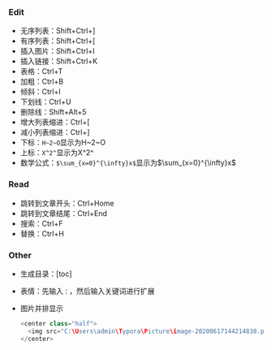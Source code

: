 ### Edit

* 无序列表：Shift+Ctrl+]
* 有序列表：Shift+Ctrl+[
* 插入图片：Shift+Ctrl+I
* 插入链接：Shift+Ctrl+K
* 表格：Ctrl+T
* 加粗：Ctrl+B
* 倾斜：Ctrl+I
* 下划线：Ctrl+U
* 删除线：Shift+Alt+5
* 增大列表缩进：Ctrl+[
* 减小列表缩进：Ctrl+]
* 下标：`H~2~O`显示为H~2~O
* 上标：`X^2^`显示为X^2^
* 数学公式：`$\sum_{x=0}^{\infty}x$`显示为$\sum_{x=0}^{\infty}x$

### Read

* 跳转到文章开头：Ctrl+Home
* 跳转到文章结尾：Ctrl+End
* 搜索：Ctrl+F
* 替换：Ctrl+H

### Other

* 生成目录：[toc]

* 表情：先输入`：`，然后输入关键词进行扩展

* 图片并排显示

  ```java
  <center class="half">
  	<img src="C:\Users\admin\Typora\Picture\image-20200617144214838.png" alt="image-20200617144214838" style="zoom:40%;" /><img src="C:\Users\admin\Typora\Picture\image.png" alt="image-20200617144300294" style="zoom:40%;" />
  </center>
  ```

  


